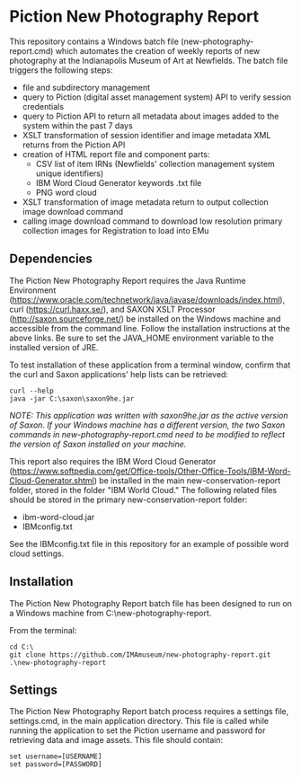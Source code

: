 # Piction New Photography Report

This repository contains a Windows batch file (new-photography-report.cmd) which automates the creation of weekly reports of new photography at the Indianapolis Museum of Art at Newfields. The batch file triggers the following steps:

* file and subdirectory management
* query to Piction (digital asset management system) API to verify session credentials
* query to Piction API to return all metadata about images added to the system within the past 7 days
* XSLT transformation of session identifier and image metadata XML returns from the Piction API
* creation of HTML report file and component parts:
	* CSV list of item IRNs (Newfields' collection management system unique identifiers)
	* IBM Word Cloud Generator keywords .txt file
	* PNG word cloud
* XSLT transformation of image metadata return to output collection image download command
* calling image download command to download low resolution primary collection images for Registration to load into EMu

## Dependencies

The Piction New Photography Report requires the Java Runtime Environment (https://www.oracle.com/technetwork/java/javase/downloads/index.html), curl (https://curl.haxx.se/), and SAXON XSLT Processor (http://saxon.sourceforge.net/) be installed on the Windows machine and accessible from the command line. Follow the installation instructions at the above links. Be sure to set the JAVA_HOME environment variable to the installed version of JRE.

To test installation of these application from a terminal window, confirm that the curl and Saxon applications' help lists can be retrieved:

	curl --help
	java -jar C:\saxon\saxon9he.jar

*NOTE: This application was written with saxon9he.jar as the active version of Saxon. If your Windows machine has a different version, the two Saxon commands in new-photography-report.cmd need to be modified to reflect the version of Saxon installed on your machine.*

This report also requires the IBM Word Cloud Generator (https://www.softpedia.com/get/Office-tools/Other-Office-Tools/IBM-Word-Cloud-Generator.shtml) be installed in the main new-conservation-report folder, stored in the folder "IBM World Cloud." The following related files should be stored in the primary new-conservation-report folder:

* ibm-word-cloud.jar
* IBMconfig.txt

See the IBMconfig.txt file in this repository for an example of possible word cloud settings.

## Installation

The Piction New Photography Report batch file has been designed to run on a Windows machine from C:\new-photography-report.

From the terminal:

	cd C:\
	git clone https://github.com/IMAmuseum/new-photography-report.git .\new-photography-report

## Settings

The Piction New Photography Report batch process requires a settings file, settings.cmd, in the main application directory. This file is called while running the application to set the Piction username and password for retrieving data and image assets. This file should contain:

	set username=[USERNAME]
	set password=[PASSWORD]

